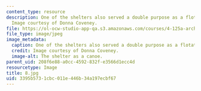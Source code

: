 ```yaml
---
content_type: resource
description: One of the shelters also served a double purpose as a flotation device.
  Image courtesy of Donna Coveney.
file: https://ol-ocw-studio-app-qa.s3.amazonaws.com/courses/4-125a-architecture-studio-building-in-landscapes-fall-2005/3395b5731cbc011e446b34a197ecbf67_8.jpg
file_type: image/jpeg
image_metadata:
  caption: One of the shelters also served a double purpose as a flotation device.
  credit: Image courtesy of Donna Coveney.
  image-alt: The shelter as a canoe.
parent_uid: 208f6e88-a0cc-4592-832f-e3566d1ecc4d
resourcetype: Image
title: 8.jpg
uid: 3395b573-1cbc-011e-446b-34a197ecbf67
---
```

